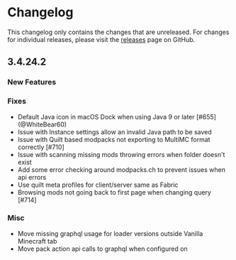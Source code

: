 # Changelog

This changelog only contains the changes that are unreleased. For changes for individual releases, please visit the
[releases](https://github.com/ATLauncher/ATLauncher/releases) page on GitHub.

## 3.4.24.2

### New Features

### Fixes
- Default Java icon in macOS Dock when using Java 9 or later [#655] (@WhiteBear60)
- Issue with Instance settings allow an invalid Java path to be saved
- Issue with Quilt based modpacks not exporting to MultiMC format correctly [#710]
- Issue with scanning missing mods throwing errors when folder doesn't exist
- Add some error checking around modpacks.ch to prevent issues when api errors
- Use quilt meta profiles for client/server same as Fabric
- Browsing mods not going back to first page when changing query [#714]

### Misc
- Move missing graphql usage for loader versions outside Vanilla Minecraft tab
- Move pack action api calls to graphql when configured on
